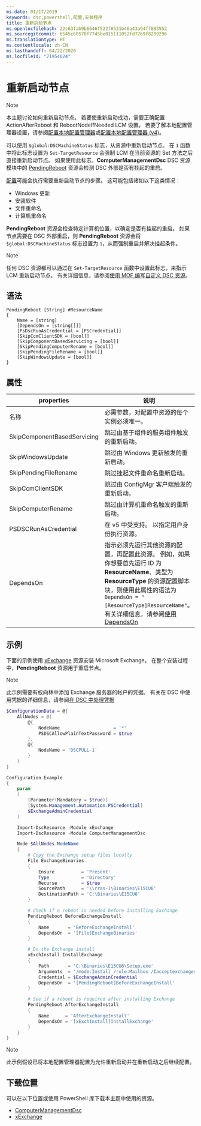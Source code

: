 ```yaml
---
ms.date: 01/17/2019
keywords: dsc,powershell,配置,安装程序
title: 重新启动节点
ms.openlocfilehash: 22c63fab9b6646f522f8531b46a43a94ff883552
ms.sourcegitcommit: 6545c60578f7745be015111052fd7769f8289296
ms.translationtype: HT
ms.contentlocale: zh-CN
ms.lasthandoff: 04/22/2020
ms.locfileid: "71954024"
---
```

# <a name="reboot-a-node"></a>重新启动节点

> [!NOTE]
> 本主题讨论如何重新启动节点。 若要使重新启动成功，需要正确配置 ActionAfterReboot  和 RebootNodeIfNeeded  LCM 设置。
> 若要了解本地配置管理器设置，请参阅[配置本地配置管理器](../managing-nodes/metaConfig.md)或[配置本地配置管理器 (v4)](../managing-nodes/metaConfig4.md)。

可以使用 `$global:DSCMachineStatus` 标志，从资源中重新启动节点。 在 `1` 函数中将此标志设置为 `Set-TargetResource` 会强制 LCM 在当前资源的 Set  方法之后直接重新启动节点。 如果使用此标志，**ComputerManagementDsc** DSC 资源模块中的 [PendingReboot](https://github.com/PowerShell/ComputerManagementDsc) 资源会检测 DSC 外部是否有挂起的重启。

[配置](configurations.md)可能会执行需要重新启动节点的步骤。 这可能包括诸如以下这类情况：

- Windows 更新
- 安装软件
- 文件重命名
- 计算机重命名

**PendingReboot** 资源会检查特定计算机位置，以确定是否有挂起的重启。 如果节点需要在 DSC 外部重启，则 **PendingReboot** 资源会将 `$global:DSCMachineStatus` 标志设置为 `1`，从而强制重启并解决挂起条件。

> [!NOTE]
> 任何 DSC 资源都可以通过在 `Set-TargetResource` 函数中设置此标志，来指示 LCM 重新启动节点。 有关详细信息，请参阅[使用 MOF 编写自定义 DSC 资源](../resources/authoringResourceMOF.md)。

## <a name="syntax"></a>语法

```
PendingReboot [String] #ResourceName
{
    Name = [string]
    [DependsOn = [string[]]]
    [PsDscRunAsCredential = [PSCredential]]
    [SkipCcmClientSDK = [bool]]
    [SkipComponentBasedServicing = [bool]]
    [SkipPendingComputerRename = [bool]]
    [SkipPendingFileRename = [bool]]
    [SkipWindowsUpdate = [bool]]
}
```

## <a name="properties"></a>属性

| properties | 说明 |
| --- | --- |
| 名称| 必需参数，对配置中资源的每个实例必须唯一。|
| SkipComponentBasedServicing | 跳过由基于组件的服务组件触发的重新启动。 |
| SkipWindowsUpdate | 跳过由 Windows 更新触发的重新启动。|
| SkipPendingFileRename | 跳过挂起文件重命名重新启动。 |
| SkipCcmClientSDK | 跳过由 ConfigMgr 客户端触发的重新启动。 |
| SkipComputerRename | 跳过由计算机重命名触发的重新启动。 |
| PSDSCRunAsCredential | 在 v5 中受支持。 以指定用户身份执行资源。 |
| DependsOn | 指示必须先运行其他资源的配置，再配置此资源。 例如，如果你想要首先运行 ID 为 **ResourceName**、类型为 **ResourceType** 的资源配置脚本块，则使用此属性的语法为 `DependsOn = "[ResourceType]ResourceName"`。 有关详细信息，请参阅[使用 DependsOn](resource-depends-on.md)|

## <a name="example"></a>示例

下面的示例使用 [xExchange](https://github.com/PowerShell/xExchange) 资源安装 Microsoft Exchange。
在整个安装过程中，**PendingReboot** 资源用于重启节点。

> [!NOTE]
> 此示例需要有权向林中添加 Exchange 服务器的帐户的凭据。 有关在 DSC 中使用凭据的详细信息，请参阅[在 DSC 中处理凭据](../configurations/configDataCredentials.md)

```powershell
$ConfigurationData = @{
    AllNodes = @(
        @{
            NodeName                    = '*'
            PSDSCAllowPlainTextPassword = $true
        },
        @{
            NodeName = 'DSCPULL-1'
        }
    )
}

Configuration Example
{
    param
    (
        [Parameter(Mandatory = $true)]
        [System.Management.Automation.PSCredential]
        $ExchangeAdminCredential
    )

    Import-DscResource -Module xExchange
    Import-DscResource -Module ComputerManagementDsc

    Node $AllNodes.NodeName
    {
        # Copy the Exchange setup files locally
        File ExchangeBinaries
        {
            Ensure          = 'Present'
            Type            = 'Directory'
            Recurse         = $true
            SourcePath      = '\\rras-1\Binaries\E15CU6'
            DestinationPath = 'C:\Binaries\E15CU6'
        }

        # Check if a reboot is needed before installing Exchange
        PendingReboot BeforeExchangeInstall
        {
            Name       = 'BeforeExchangeInstall'
            DependsOn  = '[File]ExchangeBinaries'
        }

        # Do the Exchange install
        xExchInstall InstallExchange
        {
            Path       = 'C:\Binaries\E15CU6\Setup.exe'
            Arguments  = '/mode:Install /role:Mailbox /Iacceptexchangeserverlicenseterms'
            Credential = $ExchangeAdminCredential
            DependsOn  = '[PendingReboot]BeforeExchangeInstall'
        }

        # See if a reboot is required after installing Exchange
        PendingReboot AfterExchangeInstall
        {
            Name      = 'AfterExchangeInstall'
            DependsOn = '[xExchInstall]InstallExchange'
        }
    }
}
```

> [!NOTE]
> 此示例假设已将本地配置管理器配置为允许重新启动并在重新启动之后继续配置。

## <a name="where-to-download"></a>下载位置

可以在以下位置或使用 PowerShell 库下载本主题中使用的资源。

- [ComputerManagementDsc](https://github.com/PowerShell/ComputerManagementDsc)
- [xExchange](https://github.com/PowerShell/xExchange)
